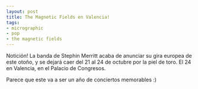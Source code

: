 ```yaml
---
layout: post
title: The Magnetic Fields en Valencia!
tags:
- micrographic
- pop
- the magnetic fields
---
```

Notición! La banda de Stephin Merritt acaba de anunciar su gira europea de este otoño, y se dejará caer del 21 al 24 de octubre por la piel de toro. El 24 en Valencia, en el Palacio de Congresos.

Parece que este va a ser un año de conciertos memorables :)
